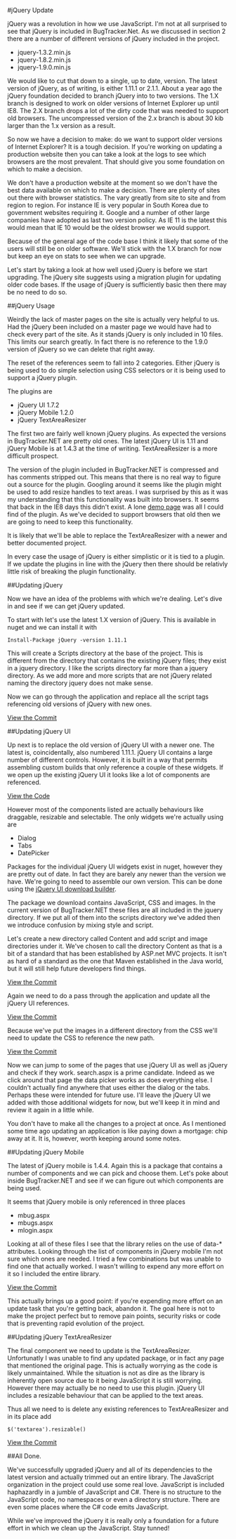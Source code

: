 #jQuery Update

jQuery was a revolution in how we use JavaScript. I'm not at all surprised to see that jQuery is included in BugTracker.Net.  As we discussed in section 2 there are a number of different versions of jQuery included in the project.

 - jquery-1.3.2.min.js
 - jquery-1.8.2.min.js
 - jquery-1.9.0.min.js

We would like to cut that down to a single, up to date, version. The latest version of jQuery, as of writing, is either 1.11.1 or 2.1.1.  About a year ago the jQuery foundation decided to branch jQuery into to two versions. The 1.X branch is designed to work on older versions of Internet Explorer up until IE8. The 2.X branch drops a lot of the dirty code that was needed to support old browsers. The uncompressed version of the 2.x branch is about 30 kib larger than the 1.x version as a result.

So now we have a decision to make: do we want to support older versions of Internet Explorer? It is a tough decision. If you're working on updating a production website then you can take a look at the logs to see which browsers are the most prevalent. That should give you some foundation on which to make a decision.

We don't have a production website at the moment so we don't have the best data available on which to make a decision. There are plenty of sites out there with browser statistics. The vary greatly from site to site and from region to region. For instance IE is very popular in South Korea due to government websites requiring it. Google and a number of other large companies have adopted as last two version policy. As IE 11 is the latest this would mean that IE 10 would be the oldest browser we would support.

Because of the general age of the code base I think it likely that some of the users will still be on older software. We'll stick with the 1.X branch for now but keep an eye on stats to see when we can upgrade.

Let's start by taking a look at how well used jQuery is before we start upgrading. The jQuery site suggests using a migration plugin for updating older code bases. If the usage of jQuery is sufficiently basic then there may be no need to do so.

##jQuery Usage

Weirdly the lack of master pages on the site is actually very helpful to us. Had the jQuery been included on a master page we would have had to check every part of the site. As it stands jQuery is only included in 10 files. This limits our search greatly. In fact there is no reference to the 1.9.0 version of jQuery so we can delete that right away.

The reset of the references seem to fall into 2 categories. Either jQuery is being used to do simple selection using CSS selectors or it is being used to support a jQuery plugin.

The plugins are

 - jQuery UI 1.7.2
 - jQuery Mobile 1.2.0
 - jQuery TextAreaResizer

The first two are fairly well known jQuery plugins. As expected the versions in BugTracker.NET are pretty old ones. The latest jQuery UI is 1.11 and jQuery Mobile is at 1.4.3 at the time of writing. TextAreaResizer is a more difficult prospect.

The version of the plugin included in BugTracker.NET is compressed and has comments stripped out. This means that there is no real way to figure out a source for the plugin. Googling around it seems like the plugin might be used to add resize handles to text areas. I was surprised by this as it was my understanding that this functionality was built into browsers. It seems that back in the IE8 days this didn't exist. A lone [demo page](http://itsavesyou.com/TextArea_Resizer_example.htm) was all I could find of the plugin. As we've decided to support browsers that old then we are going to need to keep this functionality.

 It is likely that we'll be able to replace the TextAreaResizer with a newer and better documented project.

In every case the usage of jQuery is either simplistic or it is tied to a plugin. If we update the plugins in line with the jQuery then there should be relativly little risk of breaking the plugin functionality.

##Updating jQuery

Now we have an idea of the problems with which we're dealing. Let's dive in and see if we can get jQuery updated.

To start with let's use the latest 1.X version of jQuery. This is available in nuget and we can install it with

```
Install-Package jQuery -version 1.11.1
```

This will create a Scripts directory at the base of the project. This is different from the directory that contains the existing jQuery files; they exist in a jquery directory. I like the scripts directory far more than a jquery directory. As we add more and more scripts that are not jQuery related naming the directory jquery does not make sense.

Now we can go through the application and replace all the script tags referencing old versions of jQuery with new ones.

[View the Commit](https://github.com/dpaquette/BugTracker.NET/commit/c6420d93fd81f84f7663521effb8ff14d452bbc1)

##Updating jQuery UI

Up next is to replace the old version of jQuery UI with a newer one. The latest is, coincidentally, also numbered 1.11.1. jQuery UI contains a large number of different controls. However, it is built in a way that permits assembling custom builds that only reference a couple of these widgets. If we open up the existing jQuery UI it looks like a lot of components are referenced.

[View the Code](https://github.com/dpaquette/BugTracker.NET/blob/3c64d84de9af96763713eae862d2b2eeeb1cf665/src/BugTracker.Web/jquery/jquery-ui-1.7.2.custom.min.js)

 However most of the components listed are actually behaviours like draggable, resizable and selectable. The only widgets we're actually using are

  - Dialog
  - Tabs
  - DatePicker

Packages for the individual jQuery UI widgets exist in nuget, however they are pretty out of date. In fact they are barely any newer than the version we have. We're going to need to assemble our own version. This can be done using the [jQuery UI download builder](http://jqueryui.com/download/#!version=1.11.1&components=1111111110011100000100000000000000000).

The package we download contains JavaScript, CSS and images. In the current version of BugTracker.NET these files are all included in the jquery directory. If we put all of them into the scripts directory we've added then we introduce confusion by mixing style and script.

Let's create a new directory called Content and add script and image directories under it. We've chosen to call the directory Content as that is a bit of a standard that has been established by ASP.net MVC projects. It isn't as hard of a standard as the one that Maven established in the Java world, but it will still help future developers find things.

[View the Commit](https://github.com/dpaquette/BugTracker.NET/commit/777264aac15f6cbfb4c3b1608591feebc5062f7d)

Again we need to do a pass through the application and update all the jQuery UI references.

[View the Commit](https://github.com/dpaquette/BugTracker.NET/commit/dd3e1e858f82111f9b997b94f13a8e78132eb48d)

Because we've put the images in a different directory from the CSS we'll need to update the CSS to reference the new path.

[View the Commit](https://github.com/dpaquette/BugTracker.NET/commit/aacf56e7806ee40149b61f0dcf285cda83b8b5de)

Now we can jump to some of the pages that use jQuery UI as well as jQuery and check if they work. search.aspx is a prime candidate. Indeed as we click around that page the data picker works as does everything else. I couldn't actually find anywhere that uses either the dialog or the tabs. Perhaps these were intended for future use. I'll leave the jQuery UI we added with those additional widgets for now, but we'll keep it in mind and review it again in a little while.

You don't have to make all the changes to a project at once. As I mentioned some time ago updating an application is like paying down a mortgage: chip away at it. It is, however, worth keeping around some notes.

##Updating jQuery Mobile

The latest of jQuery mobile is 1.4.4. Again this is a package that contains a number of components and we can pick and choose them. Let's poke about inside BugTracker.NET and see if we can figure out which components are being used.

It seems that jQuery mobile is only referenced in three places
 - mbug.aspx
 - mbugs.aspx
 - mlogin.aspx

Looking at all of these files I see that the library relies on the use of data-* attributes. Looking through the list of components in jQuery mobile I'm not sure which ones are needed.  I tried a few combinations but was unable to find one that actually worked.  I wasn't willing to expend any more effort on it so I included the entire library.

[View the Commit](https://github.com/dpaquette/BugTracker.NET/commit/1755a9b396e2788055dac0714e02e626f361e192)

This actually brings up a good point: if you're expending more effort on an update task that you're getting back, abandon it. The goal here is not to make the project perfect but to remove pain points, security risks or code that is preventing rapid evolution of the project.

##Updating jQuery TextAreaResizer

The final component we need to update is the TextAreaResizer. Unfortunatly I was unable to find any updated package, or in fact any page that mentioned the original page. This is actually worrying as the code is likely unmaintained. While the situation is not as dire as the library is inherently open source due to it being JavaScript it is still worrying. However there may actually be no need to use this plugin. jQuery UI includes a resizable behaviour that can be applied to the text areas.

Thus all we need to is delete any existing references to TextAreaResizer and in its place add

```
$('textarea').resizable()
```

[View the Commit](https://github.com/dpaquette/BugTracker.NET/commit/e31092d47d7d9d8f5cd55e83185e2de25ea29f19)

##All Done.

We've successfully upgraded jQuery and all of its dependencies to the latest version and actually trimmed out an entire library. The JavaScript organization in the project could use some real love. JavaScript is included haphazardly in a jumble of JavaScript and C#. There is no structure to the JavaScript code, no namespaces or even a directory structure. There are even some places where the C# code emits JavaScript.

While we've improved the jQuery it is really only a foundation for a future effort in which we clean up the JavaScript. Stay tunned!
